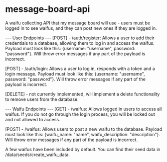 # message-board-api
A waifu collecting API that my message board will use - users must be logged in to see waifus, and they can post new ones if they are logged in. 

--- User Endpoints ---
[POST] - /auth/register: Allows a user to add their credentials to a database, allowing them to log in and access the waifus. Payload must look like this: {username: "username", password: "password"}. Will throw error messages if any part of the payload is incorrect. 

[POST] - /auth/login: Allows a user to log in, responds with a token and a login message. Payload must look like this: {username: "username", password: "password"}. Will throw error messages if any part of the payload is incorrect. 

[DELETE] - not currently implemented, will implement a delete functionality to remove users from the database.

--- Waifu Endpoints ---
[GET] - /waifus: Allows logged in users to access all waifus. If you do not go through the login process, you will be locked out and not allowed to access.

[POST] - /waifus: Allows users to post a new waifu to the database. Payload must look like this: {waifu_name: "name", waifu_description: "description"}. Will throw error messages if any part of the payload is incorrect. 

A few waifus have been included by default. You can find their seed data in /data/seeds/create_waifu_data. 
